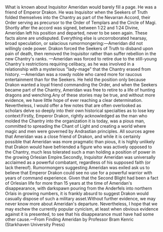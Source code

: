 What is known about Inquisitor Ameridan would barely fill a page. He was a friend of Emperor Drakon. He was Inquisitor when the Seekers of Truth folded themselves into the Chantry as part of the Nevarran Accord, their Order serving as precursor to the Order of Templars and the Circle of Magi. Shortly after the accord was signed, between 1:22 and 1:24 Divine, Ameridan left his position and departed, never to be seen again.
These facts alone are undisputed. Everything else is uncorroborated hearsay, broad speculation, or salacious rumormongering:—Ameridan did not willingly cede power. Drakon forced the Seekers of Truth to disband upon pain of death, then removed the Inquisitor rather than suffer rebellion in the new Chantry's ranks.
—Ameridan was forced to retire due to the still-young Chantry's restrictions requiring celibacy, as he was involved in a relationship with a mysterious "lady-mage" that the Chantry erased from history.
—Ameridan was a rowdy noble who cared more for raucous entertainment than for the Seekers. He held the position only because Drakon wanted a loyal friend commanding the Order, and when the Seekers became part of the Chantry, Ameridan was free to retire to a life of hunting dragons and wenching.Any of these stories may be true, and without more evidence, we have little hope of ever reaching a clear determination. Nevertheless, I would offer a few notes that are often overlooked as scholars delve so deeply into their own historical specialties as to lose key context:Firstly, Emperor Drakon, rightly acknowledged as the man who molded the Chantry into the organization it is today, was a pious man, committed to spreading the Chant of Light and creating a world where magic and men were governed by Andrastian principles. All sources agree that Ameridan was a close friend of Drakon, and while it is certainly possible that Ameridan was more pragmatic than pious, it is highly unlikely that Drakon would have befriended a figure who was actively opposed to the Chantry, much less tolerated such a man holding a position of power in the growing Orlesian Empire.Secondly, Inquisitor Ameridan was universally acclaimed as a powerful combatant, regardless of his supposed faith (or lack thereof). Rumormongers suggesting Ameridan was exiled ask us to believe that Emperor Drakon could see no use for a powerful warrior with years of command experience. Given that the Second Blight had been a fact of Orlesian life for more than 15 years at the time of Ameridan's disappearance, with darkspawn pouring from the Anderfels into northern Orlais in growing numbers, it is frankly absurd to suggest Drakon would casually dispose of such a military asset.Without further evidence, we may never know more about Ameridan's departure. Nevertheless, I hope that we may eschew the currently popular cynicism, at least when obvious evidence against it is presented, to see that his disappearance must have had some other cause.—From Finding Ameridan by Professor Bram Kenric (Starkhaven University Press)